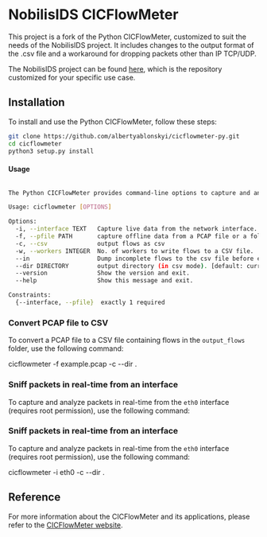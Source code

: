 # NobilisIDS CICFlowMeter

This project is a fork of the Python CICFlowMeter, customized to suit the needs of the NobilisIDS project. It includes changes to the output format of the .csv file and a workaround for dropping packets other than IP TCP/UDP.

The NobilisIDS project can be found [here](https://github.com/albertyablonskyi/NobilisIDS.git), which is the repository customized for your specific use case.

## Installation

To install and use the Python CICFlowMeter, follow these steps:

```sh
git clone https://github.com/albertyablonskyi/cicflowmeter-py.git
cd cicflowmeter
python3 setup.py install
```

#### Usage
```sh

The Python CICFlowMeter provides command-line options to capture and analyze network traffic. Here are the available options:

Usage: cicflowmeter [OPTIONS]

Options:
  -i, --interface TEXT   Capture live data from the network interface.
  -f, --pfile PATH       capture offline data from a PCAP file or a folder containing PCAP files.
  -c, --csv              output flows as csv
  -w, --workers INTEGER  No. of workers to write flows to a CSV file.  [default: 2]
  --in                   Dump incomplete flows to the csv file before existing the program.
  --dir DIRECTORY        output directory (in csv mode). [default: current directory]
  --version              Show the version and exit.
  --help                 Show this message and exit.

Constraints:
  {--interface, --pfile}  exactly 1 required
```

### Convert PCAP file to CSV

To convert a PCAP file to a CSV file containing flows in the `output_flows` folder, use the following command:

cicflowmeter -f example.pcap -c --dir .

### Sniff packets in real-time from an interface

To capture and analyze packets in real-time from the `eth0` interface (requires root permission), use the following command:

### Sniff packets in real-time from an interface

To capture and analyze packets in real-time from the `eth0` interface (requires root permission), use the following command:

cicflowmeter -i eth0 -c --dir .

## Reference

For more information about the CICFlowMeter and its applications, please refer to the [CICFlowMeter website](https://www.unb.ca/cic/research/applications.html#CICFlowMeter).


